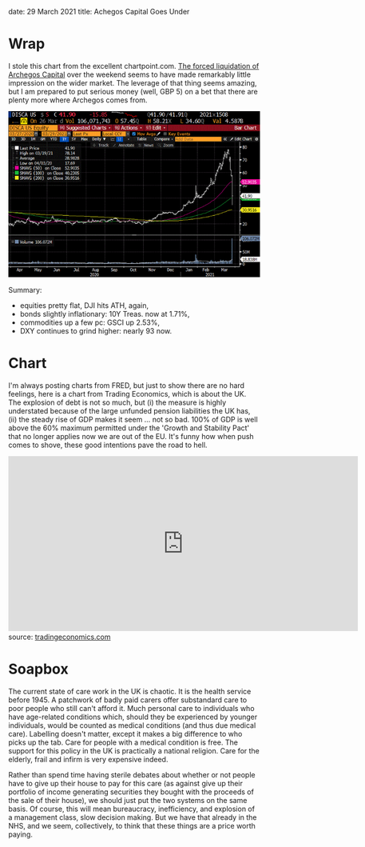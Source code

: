 date: 29 March 2021
title: Achegos Capital Goes Under

# Wrap
I stole this chart from the excellent chartpoint.com. [The forced liquidation of Archegos Capital](https://uk.finance.yahoo.com/news/archegos-capital-credit-suisse-nomura-goldman-sachs-morgan-stanley-092127768.html) over the weekend seems to have made remarkably little impression on the wider market. The leverage of that thing seems amazing, but I am prepared to put serious money (well, GBP 5) on a bet that there are plenty more where Archegos comes from.

![2666d8050ec106adb6f99ffd8c0e64f2.png](2666d8050ec106adb6f99ffd8c0e64f2.png)

Summary:

- equities pretty flat, DJI hits ATH, again,
- bonds slightly inflationary: 10Y Treas. now at 1.71%,
- commodities up a few pc: GSCI up 2.53%,
- DXY continues to grind higher: nearly 93 now.

# Chart

I'm always posting charts from FRED, but just to show there are no hard feelings, here is a chart from Trading Economics, which is about the UK.
The explosion of debt is not so much, but (i) the measure is highly understated because of the large unfunded pension liabilities the UK has, (ii) the steady rise of GDP makes it seem … not so bad. 100% of GDP is well above the 60% maximum permitted under the 'Growth and Stability Pact' that no longer applies now we are out of the EU. It's funny how when push comes to shove, these good intentions pave the road to hell.

<iframe src='https://d3fy651gv2fhd3.cloudfront.net/embed/?s=gbrdebt2gdp&v=202103291915V20200908&h=350&w=700' height='350' width='700'  frameborder='0' scrolling='no'></iframe><br />source: <a href='https://tradingeconomics.com/united-kingdom/government-debt-to-gdp'>tradingeconomics.com</a>

# Soapbox

The current state of care work in the UK is chaotic. It is the health service before 1945. A patchwork of badly paid carers offer substandard care to poor people who still can't afford it. Much personal care to individuals who have age-related conditions which, should they be experienced by younger individuals, would be counted as medical conditions (and thus due medical care). Labelling doesn't matter, except it makes a big difference to who picks up the tab. Care for people with a medical condition is free. The support for this policy in the UK is practically a national religion. Care for the elderly, frail and infirm is very expensive indeed.

Rather than spend time having sterile debates about whether or not people have to give up their house to pay for this care (as against give up their portfolio of income generating securities they bought with the proceeds of the sale of their house), we should just put the two systems on the same basis. Of course, this will mean bureaucracy, inefficiency, and explosion of a management class, slow decision making. But we have that already in the NHS, and we seem, collectively, to think that these things are a price worth paying.

